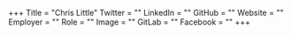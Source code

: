 +++
Title = "Chris Little"
Twitter = ""
LinkedIn = ""
GitHub = ""
Website = ""
Employer = ""
Role = ""
Image = ""
GitLab = ""
Facebook = ""
+++
